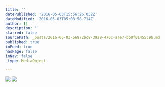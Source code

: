 ```yaml
---
title: ''
datePublished: '2016-05-03T15:56:26.052Z'
dateModified: '2016-05-03T05:08:58.714Z'
author: []
description: ''
starred: false
sourcePath: _posts/2016-05-03-66972bc8-3929-476c-aae7-bb0f01455c9b.md
published: true
inFeed: true
hasPage: false
inNav: false
_type: MediaObject

---
```

![](https://the-grid-user-content.s3-us-west-2.amazonaws.com/0d46d828-7d5c-451f-b5cc-f1895e809140.jpg)
![](https://the-grid-user-content.s3-us-west-2.amazonaws.com/4bbd16d1-86f7-412b-9397-3fa5441d5a73.jpg)
